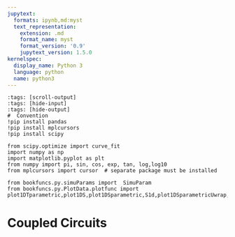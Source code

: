 ```yaml
---
jupytext:
  formats: ipynb,md:myst
  text_representation:
    extension: .md
    format_name: myst
    format_version: '0.9'
    jupytext_version: 1.5.0
kernelspec:
  display_name: Python 3
  language: python
  name: python3
---
```


<style>
.images{
    text-align:center;
}
</style>

```{code-cell} ipython3
:tags: [scroll-output]
:tags: [hide-input]
:tags: [hide-output]
#  Convention
!pip install pandas
!pip install mplcursors
!pip install scipy

from scipy.optimize import curve_fit
import numpy as np
import matplotlib.pyplot as plt
from numpy import pi, sin, cos, exp, tan, log,log10
from mplcursors import cursor  # separate package must be installed

from bookfuncs.py.simuParams import  SimuParam
from bookfuncs.py.PlotData.plotfunc import plot1DTparametric,plot1DS,plot1DSparametric,S1d,plot1DSparametricUwrap,plot1DSparametricdB

```

# Coupled Circuits


















